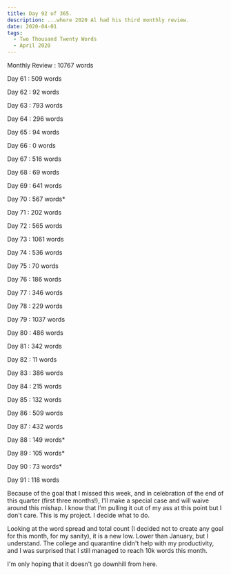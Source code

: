 ```yaml
---
title: Day 92 of 365.
description: ...where 2020 Al had his third monthly review.
date: 2020-04-01
tags:
  - Two Thousand Twenty Words
  - April 2020
---
```


Monthly Review : 10767 words

Day 61 : 509  words

Day 62 : 92   words

Day 63 : 793  words

Day 64 : 296  words

Day 65 : 94   words

Day 66 : 0    words

Day 67 : 516  words

Day 68 : 69   words

Day 69 : 641  words

Day 70 : 567  words*

Day 71 : 202  words

Day 72 : 565  words

Day 73 : 1061 words

Day 74 : 536  words

Day 75 : 70   words

Day 76 : 186  words

Day 77 : 346  words

Day 78 : 229  words

Day 79 : 1037 words

Day 80 : 486  words

Day 81 : 342  words

Day 82 : 11   words

Day 83 : 386  words

Day 84 : 215  words

Day 85 : 132  words

Day 86 : 509  words

Day 87 : 432  words

Day 88 : 149  words*

Day 89 : 105  words*

Day 90 : 73   words*

Day 91 : 118  words

Because of the goal that I missed this week, and in celebration of the end of this quarter (first three months!), I'll make a special case and will waive around this mishap. I know that I'm pulling it out of my ass at this point but I don't care. This is my project. I decide what to do.

Looking at the word spread and total count (I decided not to create any goal for this month, for my sanity), it is a new low. Lower than January, but I understand. The college and quarantine didn't help with my productivity, and I was surprised that I still managed to reach 10k words this month. 

I'm only hoping that it doesn't go downhill from here.
